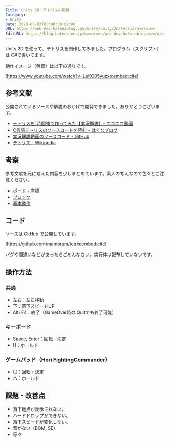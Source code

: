 ```yaml
---
Title: Unity 2D：テトリスの開発
Category:
- Unity
Date: 2020-05-03T00:00:00+09:00
URL: https://web-dev.hatenablog.com/entry/unity/2d/tetris/overview
EditURL: https://blog.hatena.ne.jp/mamorums/web-dev.hatenablog.com/atom/entry/26006613560082110
---
```


Unity 2D を使って、テトリスを制作してみました。プログラム（スクリプト）は C#で書いてます。

動作イメージ（無音）は以下の通りです。

[https://www.youtube.com/watch?v=LeKO05yuzxo:embed:cite]


## 参考文献
公開されているソースや解説のおかげで開発できました。ありがとうございます。

- [テトリスを1時間強で作ってみた【実況解説】- ニコニコ動画](https://www.nicovideo.jp/watch/sm8517855)
- [C言語テトリスのソースコードを読む - はてなブログ](http://itouhiro.hatenablog.com/entry/20121119/tetris)
- [実況解説動画のソースコード - GitHub](https://github.com/DQNEO/CppTetris)
- [テトリス - Wikipedia](https://ja.wikipedia.org/wiki/%E3%83%86%E3%83%88%E3%83%AA%E3%82%B9)


## 考察
参考文献を元に考えた内容を少しまとめています。素人の考えなので色々とご注意ください。

- <a target="_blank" href="/entry/unity/2d/tetris/board">ボード・座標</a>
- <a target="_blank" href="/entry/unity/2d/tetris/blocks">ブロック</a>
- <a target="_blank" href="/entry/unity/2d/tetris/move">基本動作</a>


## コード
ソースは GitHub で公開しています。

[https://github.com/mamorum/tetris:embed:cite]

バグや間違いなどがあったらごめんなさい。実行体は配布していないです。


## 操作方法
### 共通
- 左右：左右移動
- 下：落下スピードUP
- Alt+F4：終了（GameOver時の Quitでも終了可能）

### キーボード
- Space, Enter：回転・決定
- H：ホールド

### ゲームパッド（Hori FightingCommander）
- 〇：回転・決定
- △：ホールド


## 課題・改善点
- 落下地点が表示されない。
- ハードドロップができない。
- 落下スピードが変化しない。
- 音がない（BGM, SE）
- 等々

